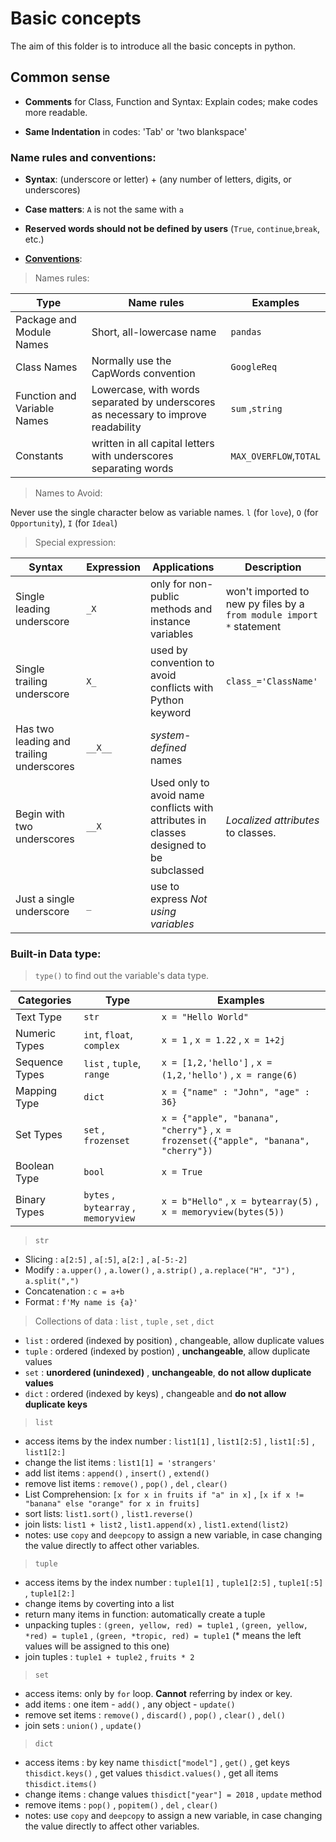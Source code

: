 # Basic concepts

The aim of this folder is to introduce all the basic concepts in python. 

## **Common sense**

- **Comments** for Class, Function and Syntax: Explain codes; make codes more readable.

- **Same Indentation** in codes: 'Tab' or 'two blankspace'

### **Name rules and conventions**:

- **Syntax**: (underscore or letter) + (any number of letters, digits, or underscores)

- **Case matters**: ```A``` is not the same with ```a```

- **Reserved words should not be defined by users** (```True```, ```continue```,```break```, etc.)

- [**Conventions**](https://www.python.org/dev/peps/pep-0008/#prescriptive-naming-conventions):

> Names rules: 

| Type | Name rules | Examples |
| ----------- | ----------- | ----------- |
| Package and Module Names | Short, all-lowercase name | ```pandas``` |
| Class Names | Normally use the CapWords convention | ```GoogleReq``` |
| Function and Variable Names | Lowercase, with words separated by underscores as necessary to improve readability | ```sum``` ,```string```|
| Constants | written in all capital letters with underscores separating words | ```MAX_OVERFLOW```,```TOTAL``` |


> Names to Avoid: 

Never use the single character below as variable names. ```l``` (for ```love```), ```O``` (for ```Opportunity```), ```I``` (for ```Ideal```)

> Special expression: 

| Syntax | Expression |  Applications |Description |
| ----------- | ----------- | ----------- |  ----------- |
| Single leading underscore | ```_X``` | only for non-public methods and instance variables| won't imported to new py files by a ```from module import *``` statement | 
| Single trailing underscore | ```X_``` |  used by convention to avoid conflicts with Python keyword| ```class_='ClassName'``` |
| Has two leading and trailing underscores | ```__X__``` | *system-defined* names |
| Begin with two underscores | ```__X``` | Used only to avoid name conflicts with attributes in classes designed to be subclassed | *Localized attributes* to classes. |
| Just a single underscore | ```_``` | use to express *Not using variables* |

### **Built-in Data type**:

> ```type()``` to find out the variable's data type.

| Categories  | Type |  Examples |
| ------------- | ----------- | ----------- |
| Text Type | ```str``` | ```x = "Hello World"``` | 
| Numeric Types | ```int```, ```float```, ```complex``` | ```x = 1``` , ```x = 1.22``` , ```x = 1+2j```| 
| Sequence Types | ```list``` , ```tuple```, ```range``` | ```x = [1,2,'hello']``` , ```x = (1,2,'hello')``` , ```x = range(6)```| 
| Mapping Type | ```dict``` | ```x = {"name" : "John", "age" : 36}``` | 
| Set Types | ```set``` , ```frozenset``` | ```x = {"apple", "banana", "cherry"}``` , ```x = frozenset({"apple", "banana", "cherry"})``` | 
| Boolean Type | ```bool``` | ```x = True``` | 
| Binary Types | ```bytes``` , ```bytearray``` , ```memoryview```| ```x = b"Hello"``` , ```x = bytearray(5)``` , ```x = memoryview(bytes(5))```| 

> ```str```

- Slicing : ```a[2:5]``` , ```a[:5]```, ```a[2:]``` , ```a[-5:-2]```
- Modify : ```a.upper()``` , ```a.lower()``` , ```a.strip()``` , ```a.replace("H", "J")``` , ```a.split(",")```
- Concatenation : ```c = a+b```
- Format :  ```f'My name is {a}' ```

> Collections of data : ```list``` , ```tuple``` , ```set``` , ```dict```

- ```list``` : ordered (indexed by position) ,  changeable, allow duplicate values
- ```tuple``` : ordered (indexed by postion) ,  **unchangeable**, allow duplicate values
- ```set``` : **unordered (unindexed)** , **unchangeable**, **do not allow duplicate values**
- ```dict``` :  ordered (indexed by keys) , changeable and **do not allow duplicate keys**

> ```list```

- access items by the index number : ```list1[1]``` , ```list1[2:5]``` , ```list1[:5]``` , ```list1[2:]```
- change the list items :  ```list1[1] = 'strangers'```
- add list items : ```append()``` ,  ```insert()``` , ```extend()```
- remove list items : ```remove()``` , ```pop()``` , ```del``` , ```clear()```
- List Comprehension:  ```[x for x in fruits if "a" in x]``` , ```[x if x != "banana" else "orange" for x in fruits]```
- sort lists: ```list1.sort()``` , ```list1.reverse()```
- join lists: ```list1 + list2``` , ```list1.append(x)``` , ```list1.extend(list2)```
- notes: use ```copy``` and ```deepcopy``` to assign a new variable, in case changing the value directly to affect other variables.

> ```tuple```

- access items by the index number : ```tuple1[1]``` , ```tuple1[2:5]``` , ```tuple1[:5]``` , ```tuple1[2:]```
- change items by coverting into a list
- return many items in function: automatically create a tuple
- unpacking tuples :  ```(green, yellow, red) = tuple1``` , ```(green, yellow, *red) = tuple1``` , ```(green, *tropic, red) = tuple1``` (* means the left values will be assigned to this one)
- join tuples : ```tuple1 + tuple2``` , ```fruits * 2```

> ```set```

- access items: only by ```for``` loop. **Cannot** referring by index or key.
- add items :  one item - ```add()``` , any object - ```update()```
- remove set items : ```remove()``` , ```discard()``` , ```pop()``` , ```clear()``` , ```del()```
- join sets : ```union()``` , ```update()```

> ```dict```

- access items : by key name ```thisdict["model"]``` , ```get()``` , get keys ```thisdict.keys()``` , get values ```thisdict.values()``` , get all items ```thisdict.items()```
- change items : change values ```thisdict["year"] = 2018``` , ```update``` method
- remove items : ```pop()``` , ```popitem()```  , ```del``` , ```clear()```
- notes: use ```copy``` and ```deepcopy``` to assign a new variable, in case changing the value directly to affect other variables.